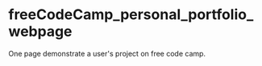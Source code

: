 # freeCodeCamp_personal_portfolio_webpage
One page demonstrate a user's project on free code camp. 
